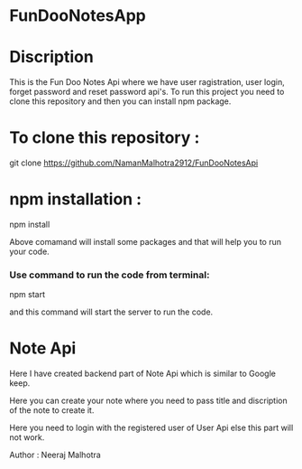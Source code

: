 # FunDooNotesApp

# Discription
This is the Fun Doo Notes Api where we have user ragistration, user login, forget password and reset password api's.
To run this project you need to clone this repository and then you can install npm package.

# To clone this repository : 

git clone https://github.com/NamanMalhotra2912/FunDooNotesApi

# npm installation :

npm install

Above comamand will install some packages and that will help you to run your code.

### Use command to run the code from terminal:
npm start

and this command will start the server to run the code.


# Note Api

Here I have created backend part of Note Api which is similar to Google keep.

Here you can create your note where you need to pass title and discription of the note to create it.

Here you need to login with the registered user of User Api else this part will not work.

Author : 
Neeraj Malhotra